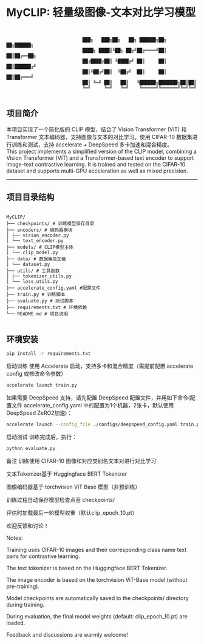 # MyCLIP: 轻量级图像-文本对比学习模型

```text


                            ███╗   ███╗██╗   ██╗ ██████╗██╗     ██╗██████╗ 
                            ████╗ ████║╚██╗ ██╔╝██╔════╝██║     ██║██╔══██╗
                            ██╔████╔██║ ╚████╔╝ ██║     ██║     ██║██████╔╝
                            ██║╚██╔╝██║  ╚██╔╝  ██║     ██║     ██║██╔═══╝ 
                            ██║ ╚═╝ ██║   ██║   ╚██████╗███████╗██║██║     
                            ╚═╝     ╚═╝   ╚═╝    ╚═════╝╚══════╝╚═╝╚═╝     
                                       

```             

## 项目简介

本项目实现了一个简化版的 CLIP 模型，结合了 Vision Transformer (ViT) 和 Transformer 文本编码器，支持图像与文本的对比学习。使用 CIFAR-10 数据集进行训练和测试，支持 accelerate + DeepSpeed 多卡加速和混合精度。  
This project implements a simplified version of the CLIP model, combining a Vision Transformer (ViT) and a Transformer-based text encoder to support image-text contrastive learning. It is trained and tested on the CIFAR-10 dataset and supports multi-GPU acceleration as well as mixed precision.

---

## 项目目录结构

```text

MyCLIP/
├── checkpoints/ # 训练模型保存目录
├── encoders/ # 编码器模块
│ ├── vision_encoder.py
│ └── text_encoder.py
├── models/ # CLIP模型主体
│ └── clip_model.py
├── data/ # 数据集及加载
│ └── dataset.py
├── utils/ # 工具函数
│ ├── tokenizer_utils.py
│ └── loss_utils.py
├── accelerate_config.yaml #配置文件
├── train.py # 训练脚本
├── evaluate.py # 测试脚本
├── requirements.txt # 环境依赖
└── README.md # 项目说明


```

## 环境安装

```bash
pip install -r requirements.txt
```

启动训练
使用 Accelerate 启动，支持多卡和混合精度（需提前配置 accelerate config 或修改命令参数）

```bash
accelerate launch train.py
```
如果需要 DeepSpeed 支持，请先配置 DeepSpeed 配置文件，并用如下命令(配置文件 accelerate_config.yaml 中的配置为1个机器，2张卡，默认使用DeepSpeed ZeRO2加速)：

```bash
accelerate launch --config_file ./configs/deepspeed_config.yaml train.py
```
启动测试
训练完成后，执行：


```bash
python evaluate.py
```
备注
训练使用 CIFAR-10 图像和对应类别名文本对进行对比学习

文本Tokenizer基于 Huggingface BERT Tokenizer

图像编码器基于 torchvision ViT Base 模型（非预训练）

训练过程自动保存模型检查点至 checkpoints/

评估时加载最后一轮模型权重（默认clip_epoch_10.pt）  

欢迎反馈和讨论！  


Notes:

Training uses CIFAR-10 images and their corresponding class name text pairs for contrastive learning.

The text tokenizer is based on the Huggingface BERT Tokenizer.

The image encoder is based on the torchvision ViT-Base model (without pre-training).

Model checkpoints are automatically saved to the checkpoints/ directory during training.

During evaluation, the final model weights (default: clip_epoch_10.pt) are loaded.

Feedback and discussions are warmly welcome!


